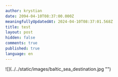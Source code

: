 ```yaml
---
author: krystian
date: 2094-04-10T08:37:00.000Z
meaningfullyUpdatedAt: 2024-04-10T08:37:01.568Z
title: test
layout: post
hidden: false
comments: true
published: true
language: en
---
```

<div className="image">![](../../static/images/baltic_sea_destination.jpg "")</div>